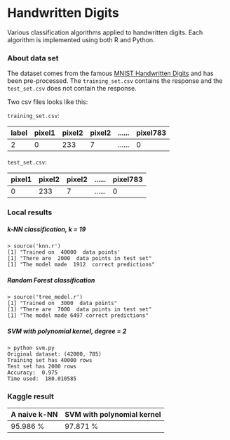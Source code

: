 # Handwritten Digits
Various classification algorithms applied to handwritten digits. Each algorithm is implemented using both R and Python.

### About data set

The dataset comes from the famous [MNIST Handwritten Digits](http://yann.lecun.com/exdb/mnist/) and has been pre-processed. The `training_set.csv` contains the response and the `test_set.csv` does not contain the response. 

Two csv files looks like this:

`training_set.csv`:

| label | pixel1 | pixel2 | pixel2 | ...... | pixel783
|-------|--------|--------|--------|--------|--------
| 2     | 0      | 233    | 7      | ...... | 0

`test_set.csv`:

| pixel1 | pixel2 | pixel2 | ...... | pixel783
|--------|--------|--------|--------|--------
| 0      | 233    | 7      | ...... | 0

### Local results

##### k-NN classification, k = 19

```
> source('knn.r')
[1] "Trained on  40000  data points'
[1] "There are  2000  data points in test set"
[1] "The model made  1912  correct predictions"
```

##### Random Forest classification

```
> source('tree_model.r')
[1] "Trained on  3000  data points"
[1] "There are  7000  data points in test set"
[1] "The model made 6497 correct predictions"
```

##### SVM with polynomial kernel, degree = 2

```
> python svm.py
Original dataset: (42000, 785)
Training set has 40000 rows
Test set has 2000 rows
Accuracy:  0.975
Time used:  180.010585
```

### Kaggle result
| A naive k-NN | SVM with polynomial kernel |
|--------------|----------------------------|
| 95.986 %     | 97.871 %                   |
